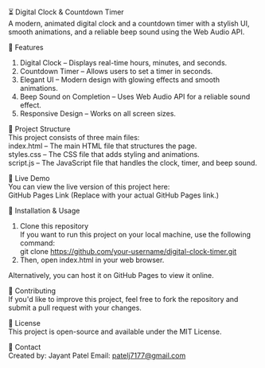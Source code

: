 ⏳ Digital Clock & Countdown Timer  
  A modern, animated digital clock and a countdown timer with a stylish UI, smooth animations, and a reliable beep sound using the Web Audio API.  

🌟 Features  
1. Digital Clock – Displays real-time hours, minutes, and seconds.  
2. Countdown Timer – Allows users to set a timer in seconds.  
3. Elegant UI – Modern design with glowing effects and smooth animations.  
4. Beep Sound on Completion – Uses Web Audio API for a reliable sound effect.  
5. Responsive Design – Works on all screen sizes.
   
📂 Project Structure  
  This project consists of three main files:  
  index.html – The main HTML file that structures the page.  
  styles.css – The CSS file that adds styling and animations.  
  script.js – The JavaScript file that handles the clock, timer, and beep sound.  
  
🚀 Live Demo  
You can view the live version of this project here:  
GitHub Pages Link (Replace with your actual GitHub Pages link.)  

🔧 Installation & Usage   
1. Clone this repository  
  If you want to run this project on your local machine, use the following command:  
    git clone https://github.com/your-username/digital-clock-timer.git  
2. Then, open index.html in your web browser.  

Alternatively, you can host it on GitHub Pages to view it online.  

🤝 Contributing  
If you'd like to improve this project, feel free to fork the repository and submit a pull request with your changes.  

📜 License  
This project is open-source and available under the MIT License.  

📧 Contact  
Created by: Jayant Patel
Email: patelj7177@gmail.com
